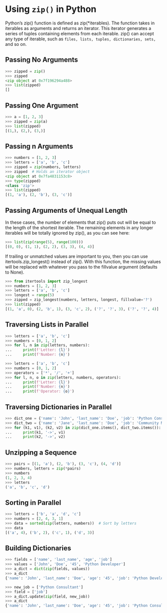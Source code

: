 # Using `zip()` in Python

Python’s zip() function is defined as zip(*iterables). The function takes in iterables as arguments and returns an
iterator. This iterator generates a series of tuples containing elements from each iterable. zip() can accept any type
of iterable, such as `files, lists, tuples, dictionaries, sets,` and so on.

## Passing No Arguments

```python
>>> zipped = zip()
>>> zipped
<zip object at 0x7f196294a488>
>>> list(zipped)
[]
```

## Passing One Argument

```python
>>> a = [1, 2, 3]
>>> zipped = zip(a)
>>> list(zipped)
[(1,), (2,), (3,)]
```

## Passing n Arguments

```python
>>> numbers = [1, 2, 3]
>>> letters = ['a', 'b', 'c']
>>> zipped = zip(numbers, letters)
>>> zipped  # Holds an iterator object
<zip object at 0x7fa4831153c8>
>>> type(zipped)
<class 'zip'>
>>> list(zipped)
[(1, 'a'), (2, 'b'), (3, 'c')]
```

## Passing Arguments of Unequal Length

In these cases, the number of elements that zip() puts out will be equal to the length of the shortest iterable.
The remaining elements in any longer iterables will be totally ignored by zip(), as you can see here:

```python
>>> list(zip(range(5), range(100)))
[(0, 0), (1, 1), (2, 2), (3, 3), (4, 4)]
```

If trailing or unmatched values are important to you, then you can use itertools.zip_longest() instead of zip(). With
this function, the missing values will be replaced with whatever you pass to the fillvalue argument (defaults to None).

```python
>>> from itertools import zip_longest
>>> numbers = [1, 2, 3]
>>> letters = ['a', 'b', 'c']
>>> longest = range(5)
>>> zipped = zip_longest(numbers, letters, longest, fillvalue='?')
>>> list(zipped)
[(1, 'a', 0), (2, 'b', 1), (3, 'c', 2), ('?', '?', 3), ('?', '?', 4)]
```

## Traversing Lists in Parallel
```python
>>> letters = ['a', 'b', 'c']
>>> numbers = [0, 1, 2]
>>> for l, n in zip(letters, numbers):
...     print(f'Letter: {l}')
...     print(f'Number: {n}')
```

```python
>>> letters = ['a', 'b', 'c']
>>> numbers = [0, 1, 2]
>>> operators = ['*', '/', '+']
>>> for l, n, o in zip(letters, numbers, operators):
...     print(f'Letter: {l}')
...     print(f'Number: {n}')
...     print(f'Operator: {o}')
```

## Traversing Dictionaries in Parallel

```python
>>> dict_one = {'name': 'John', 'last_name': 'Doe', 'job': 'Python Consultant'}
>>> dict_two = {'name': 'Jane', 'last_name': 'Doe', 'job': 'Community Manager'}
>>> for (k1, v1), (k2, v2) in zip(dict_one.items(), dict_two.items()):
...     print(k1, '->', v1)
...     print(k2, '->', v2)
```

## Unzipping a Sequence

```python
>>> pairs = [(1, 'a'), (2, 'b'), (3, 'c'), (4, 'd')]
>>> numbers, letters = zip(*pairs)
>>> numbers
(1, 2, 3, 4)
>>> letters
('a', 'b', 'c', 'd')
```

## Sorting in Parallel
```python
>>> letters = ['b', 'a', 'd', 'c']
>>> numbers = [2, 4, 3, 1]
>>> data = sorted(zip(letters, numbers))  # Sort by letters
>>> data
[('a', 4), ('b', 2), ('c', 1), ('d', 3)]
```

## Building Dictionaries

```python
>>> fields = ['name', 'last_name', 'age', 'job']
>>> values = ['John', 'Doe', '45', 'Python Developer']
>>> a_dict = dict(zip(fields, values))
>>> a_dict
{'name': 'John', 'last_name': 'Doe', 'age': '45', 'job': 'Python Developer'}
```

```python
>>> new_job = ['Python Consultant']
>>> field = ['job']
>>> a_dict.update(zip(field, new_job))
>>> a_dict
{'name': 'John', 'last_name': 'Doe', 'age': '45', 'job': 'Python Consultant'}
```
